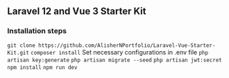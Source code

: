 ## Laravel 12 and Vue 3 Starter Kit

### Installation steps
`git clone https://github.com/AlisherNPortfolio/Laravel-Vue-Starter-Kit.git`
`composer install`
Set necessary configurations in .env file
`php artisan key:generate`
`php artisan migrate --seed`
`php artisan jwt:secret`
`npm install`
`npm run dev`
